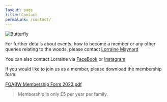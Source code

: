 ```yaml
---
layout: page
title: Contact
permalink: /contact/
---
```


![Butterfly](uploads/2015/11/SILVER-WASHED-FRITILLARY-KIMS-PHOTO-640x426.jpg)

For further details about events, how to become a member or any other queries relating to the woods, please contact [Lorraine Maynard](mailto:lorrainemaynard04@gmail.com)

You can also contact Lorraine via [FaceBook](http://www.facebook.com/FoABW) or [Instagram](https://www.instagram.com/foabwsussex/)

If you would like to join us as a member, please download the membership form:

[FOABW Membership Form 2023.pdf](https://github.com/foabw/foabw.github.io/files/13078591/FOABW.Membership.Form.2023.pdf)

> Membership is only £5 per year per family.
